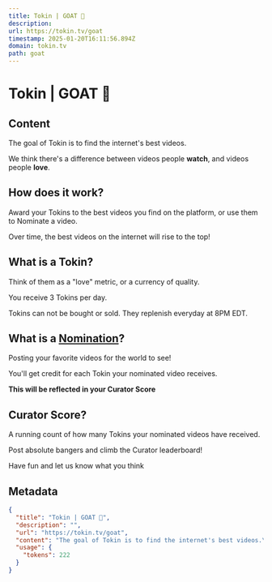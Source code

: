 ```yaml
---
title: Tokin | GOAT 🐐
description: 
url: https://tokin.tv/goat
timestamp: 2025-01-20T16:11:56.894Z
domain: tokin.tv
path: goat
---
```


# Tokin | GOAT 🐐



## Content

The goal of Tokin is to find the internet's best videos.

We think there's a difference between videos people **watch**, and videos people **love**.

How does it work?
-----------------

Award your Tokins to the best videos you find on the platform, or use them to Nominate a video.

Over time, the best videos on the internet will rise to the top!

What is a Tokin?
----------------

Think of them as a "love" metric, or a currency of quality.

You receive 3 Tokins per day.

Tokins can not be bought or sold. They replenish everyday at 8PM EDT.

What is a [Nomination](https://tokin.tv/nominate)?
--------------------------------------------------

Posting your favorite videos for the world to see!

You'll get credit for each Tokin your nominated video receives.

**This will be reflected in your Curator Score**

Curator Score?
--------------

A running count of how many Tokins your nominated videos have received.

Post absolute bangers and climb the Curator leaderboard!

Have fun and let us know what you think

## Metadata

```json
{
  "title": "Tokin | GOAT 🐐",
  "description": "",
  "url": "https://tokin.tv/goat",
  "content": "The goal of Tokin is to find the internet's best videos.\n\nWe think there's a difference between videos people **watch**, and videos people **love**.\n\nHow does it work?\n-----------------\n\nAward your Tokins to the best videos you find on the platform, or use them to Nominate a video.\n\nOver time, the best videos on the internet will rise to the top!\n\nWhat is a Tokin?\n----------------\n\nThink of them as a \"love\" metric, or a currency of quality.\n\nYou receive 3 Tokins per day.\n\nTokins can not be bought or sold. They replenish everyday at 8PM EDT.\n\nWhat is a [Nomination](https://tokin.tv/nominate)?\n--------------------------------------------------\n\nPosting your favorite videos for the world to see!\n\nYou'll get credit for each Tokin your nominated video receives.\n\n**This will be reflected in your Curator Score**\n\nCurator Score?\n--------------\n\nA running count of how many Tokins your nominated videos have received.\n\nPost absolute bangers and climb the Curator leaderboard!\n\nHave fun and let us know what you think",
  "usage": {
    "tokens": 222
  }
}
```
